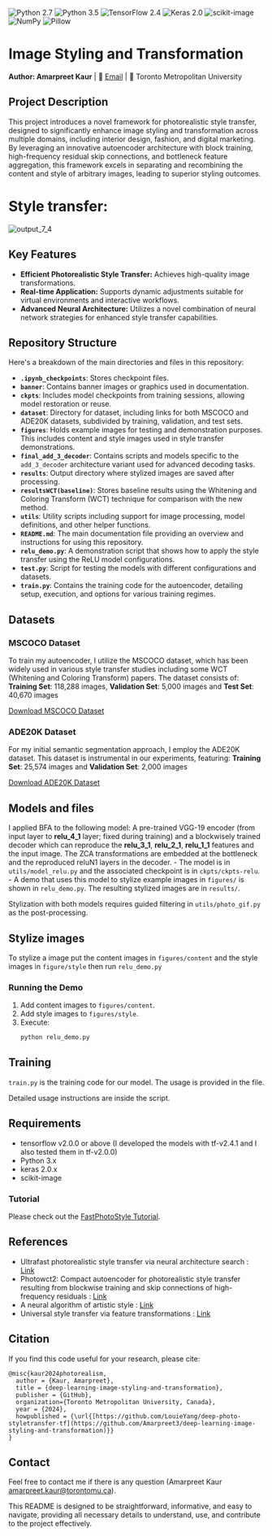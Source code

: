 ![Python 2.7](https://img.shields.io/badge/python-2.7-green.svg)
![Python 3.5](https://img.shields.io/badge/python-3.5-green.svg)
![TensorFlow 2.4](https://img.shields.io/badge/TensorFlow-2.4-blue.svg)
![Keras 2.0](https://img.shields.io/badge/Keras-2.0-red.svg)
![scikit-image](https://img.shields.io/badge/scikit--image-latest-blue.svg)
![NumPy](https://img.shields.io/badge/NumPy-latest-blue.svg)
![Pillow](https://img.shields.io/badge/Pillow-latest-yellow.svg)


# Image Styling and Transformation
**Author: Amarpreet Kaur** | 📧 [Email](mailto:amarpreet.kaur@torontomu.ca) | 🏫 Toronto Metropolitan University

## Project Description
This project introduces a novel framework for photorealistic style transfer, designed to significantly enhance image styling and transformation across multiple domains, including interior design, fashion, and digital marketing. By leveraging an innovative autoencoder architecture with block training, high-frequency residual skip connections, and bottleneck feature aggregation, this framework excels in separating and recombining the content and style of arbitrary images, leading to superior styling outcomes.

# Style transfer: 



![output_7_4](https://github.com/Amarpreet3/Deep-Learning-Image-Styling-and-Transformation/assets/96805692/62be244b-4777-4fa7-a7d1-c98999e7a417)

## Key Features
- **Efficient Photorealistic Style Transfer:** Achieves high-quality image transformations.
- **Real-time Application:** Supports dynamic adjustments suitable for virtual environments and interactive workflows.
- **Advanced Neural Architecture:** Utilizes a novel combination of neural network strategies for enhanced style transfer capabilities.

## Repository Structure
Here's a breakdown of the main directories and files in this repository:

- **`.ipynb_checkpoints`**: Stores checkpoint files.
- **`banner`**: Contains banner images or graphics used in documentation.
- **`ckpts`**: Includes model checkpoints from training sessions, allowing model restoration or reuse.
- **`dataset`**: Directory for dataset, including links for both MSCOCO and ADE20K datasets, subdivided by training, validation, and test sets.
- **`figures`**: Holds example images for testing and demonstration purposes. This includes content and style images used in style transfer demonstrations.
- **`final_add_3_decoder`**: Contains scripts and models specific to the `add_3_decoder` architecture variant used for advanced decoding tasks.
- **`results`**: Output directory where stylized images are saved after processing.
- **`resultsWCT(baseline)`**: Stores baseline results using the Whitening and Coloring Transform (WCT) technique for comparison with the new method.
- **`utils`**: Utility scripts including support for image processing, model definitions, and other helper functions.
- **`README.md`**: The main documentation file providing an overview and instructions for using this repository.
- **`relu_demo.py`**: A demonstration script that shows how to apply the style transfer using the ReLU model configurations.
- **`test.py`**: Script for testing the models with different configurations and datasets.
- **`train.py`**: Contains the training code for the autoencoder, detailing setup, execution, and options for various training regimes.
## Datasets

### MSCOCO Dataset
To train my autoencoder, I utilize the MSCOCO dataset, which has been widely used in various style transfer studies including some WCT (Whitening and Coloring Transform) papers. The dataset consists of:
**Training Set**: 118,288 images,  **Validation Set**: 5,000 images and  **Test Set**: 40,670 images

[Download MSCOCO Dataset](https://cocodataset.org/#download)

### ADE20K Dataset
For my initial semantic segmentation approach, I employ the ADE20K dataset. This dataset is instrumental in our experiments, featuring:
**Training Set**: 25,574 images and **Validation Set**: 2,000 images


[Download ADE20K Dataset](https://groups.csail.mit.edu/vision/datasets/ADE20K/)

## Models and files
I applied BFA to the following model:
A pre-trained VGG-19 encoder (from input layer to **relu_4_1** layer; fixed during training) and a blockwisely trained decoder which can reproduce the **relu_3_1**, **relu_2_1**, **relu_1_1** features and the input image. The ZCA transformations are embedded at the bottleneck and the reproduced reluN1 layers in the decoder.
    - The model is in ```utils/model_relu.py``` and the associated checkpoint is in ```ckpts/ckpts-relu```.
    - A demo that uses this model to stylize example images in ```figures/``` is shown in ```relu_demo.py```. The resulting stylized images are in ```results/```.

Stylization with both models requires guided filtering in ```utils/photo_gif.py``` as the post-processing.



## Stylize images
To stylize a image put the content images in ```figures/content``` and the style images in ```figure/style``` then run ```relu_demo.py```

### Running the Demo
1. Add content images to `figures/content`.
2. Add style images to `figures/style`.
3. Execute:
   ```bash
   python relu_demo.py
   ```

## Training
```train.py``` is the training code for our model. The usage is provided in the file.

Detailed usage instructions are inside the script.

## Requirements 
- tensorflow v2.0.0 or above (I developed the models with tf-v2.4.1 and I also tested them in tf-v2.0.0)
- Python 3.x
- keras 2.0.x
- scikit-image
  
### Tutorial

Please check out the [FastPhotoStyle Tutorial](https://github.com/NVIDIA/FastPhotoStyle/blob/master/TUTORIAL.md).
## References
- Ultrafast photorealistic style transfer via neural architecture search : [Link](https://www.researchgate.net/publication/342541141_Ultrafast_Photorealistic_Style_Transfer_via_Neural_Architecture_Search)
- Photowct2: Compact autoencoder for photorealistic style transfer resulting from blockwise training and skip connections of high-frequency residuals : [Link](https://arxiv.org/abs/2110.11995)
- A neural algorithm of artistic style : [Link](https://arxiv.org/abs/1508.06576)
- Universal style transfer via feature transformations : [Link](https://arxiv.org/abs/1705.08086)
## Citation

If you find this code useful for your research, please cite:
```
@misc{kaur2024photorealism,
  author = {Kaur, Amarpreet},
  title = {deep-learning-image-styling-and-transformation},
  publisher = {GitHub},
  organization={Toronto Metropolitan University, Canada},
  year = {2024},
  howpublished = {\url{[https://github.com/LouieYang/deep-photo-styletransfer-tf](https://github.com/Amarpreet3/deep-learning-image-styling-and-transformation)}}
}
```


## Contact
Feel free to contact me if there is any question (Amarpreet Kaur amarpreet.kaur@torontomu.ca).

This README is designed to be straightforward, informative, and easy to navigate, providing all necessary details to understand, use, and contribute to the project effectively.
